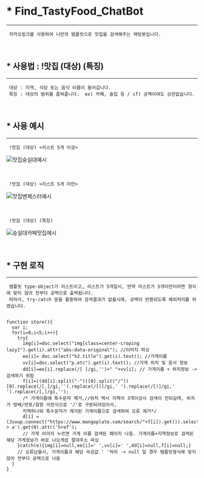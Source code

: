 # * Find_TastyFood_ChatBot
- - -

     카카오링크를 사용하여 나만의 템플릿으로 맛집을 검색해주는 채팅봇입니다. 

<br/>

## * 사용법 : !맛집 (대상) (특징)
- - -

     대상 : 지역, 식당 또는 음식 이름이 들어갑니다.
     특징 : 대상의 범위를 좁혀줍니다.  ex) 카페, 술집 등 / cf) 공백이여도 상관없습니다.

<br/>

## * 사용 예시
- - -

     !맛집 (대상) <리스트 5개 이상>
   ![맛집숭실대예시](https://user-images.githubusercontent.com/47052106/88888394-34fb9480-d279-11ea-9f1e-2647a667c51e.jpg)

<br/>

     !맛집 (대상) <리스트 5개 미만>
  ![맛집맨체스터예시](https://user-images.githubusercontent.com/47052106/88888541-75f3a900-d279-11ea-9e20-66937a195925.jpg)
   
<br/>

     !맛집 (대상) (특징)
  ![숭실대카페맛집예시](https://user-images.githubusercontent.com/47052106/88888575-8a37a600-d279-11ea-83a1-30d56d09faba.jpg)
  
   
<br/>

## * 구현 로직
- - -

     템플릿 type-object가 리스트이고, 리스트가 5개일시, 만약 리스트가 5개미만이라면 형식에 맞지 않아 전부다 공백으로 출력됩니다.
     따라서, try-catch 문을 활용하여 검색결과가 없을시에, 공백이 반환되도록 예외처리를 하였습니다.
<pre>
<code>
function store(){
  var i;
  for(i=0;i<5;i++){
    try{
      img[i]=doc.select("img[class=center-croping lazy]").get(i).attr("abs:data-original"); //이미지 파싱
      ee[i]= doc.select("h2.title").get(i).text(); //가게이름
      vv[i]=doc.select("p.etc").get(i).text(); //가게 위치 및 음식 정보
      dd[i]=ee[i].replace(/[ ]/gi,'')+" "+vv[i]; // 가게이름 + 위치정보 -> 검색하기 위함
      f[i]=((dd[i].split("-"))[0].split("/"))[0].replace(/[.]/gi,'').replace(/[(]/gi,' ').replace(/[)]/gi,' ').replace(/[,]/gi,'');
      /* 가게이름에 특수문자 제거,//위치 역시 지역이 3개이상시 검색이 안되길래, 위치가 방배/반포/잠원 이런식으로 '/'로 구분되어있어서,
      지역하나와 특수문자가 제거된 가게이름으로 검색하여 오류 제거*/
      d[i] = (Jsoup.connect("https://www.mangoplate.com/search/"+f[i]).get()).select('div.info > a').get(0).attr('href');
      // 가게 이미지 누르면 가게 이름 검색된 페이지 나옴. 가게이름+지역정보로 검색된 해당 가게정보가 바로 나오게끔 절대주소 파싱
    }catch(e){img[i]=null,ee[i]=' ',vv[i]=' ',dd[i]=null,f[i]=null;}
    // 오류났을시, 가게이름과 해당 속성값 ' '처리 -> null 일 경우 템플릿형식에 맞지않아 전부다 공백으로 나옴
  }
}
</code>
</pre>
